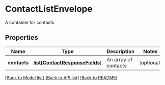 # ContactListEnvelope

A container for contacts
## Properties
Name | Type | Description | Notes
------------ | ------------- | ------------- | -------------
**contacts** | [**list[ContactResponseFields]**](ContactResponseFields.md) | An array of contacts | [optional] 

[[Back to Model list]](../README.md#documentation-for-models) [[Back to API list]](../README.md#documentation-for-api-endpoints) [[Back to README]](../README.md)



